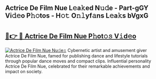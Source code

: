 ## Actrice De Film Nue L𝚎a𝚔ed N𝚞𝚍e - Part-gGY Vi𝚍𝚎o P𝚑𝚘tos - H𝚘𝚝 O𝚗𝚕yf𝚊ns L𝚎a𝚔s bVgxG

# <h2><a href="http://kf49ui.oniu.top/?m=Actrice+De+Film+Nue">🔗👉 🔴 Actrice De Film Nue P𝚑ot𝚘𝚜 V𝚒d𝚎o</a></h2>

[![Actrice De Film Nue Nu𝚍e𝚜](https://i.imgur.com/0qMVB7G.gif)](http://kf49ui.oniu.top/?m=Actrice+De+Film+Nue)
Cybernetic artist and amusement giver Actrice De Film Nue, famed for publishing dance and lifestyle tutorials through popular dance moves and compact clips. Influential personality Actrice De Film Nue, celebrated for their remarkable achievements and impact on society.  
